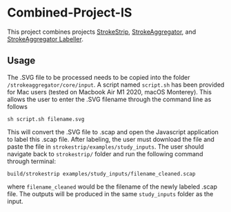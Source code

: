 # Combined-Project-IS
 
This project combines projects [StrokeStrip](https://github.com/davepagurek/StrokeStrip), [StrokeAggregator](https://www.cs.ubc.ca/labs/imager/tr/2018/StrokeAggregator/), and [StrokeAggregator Labeller](https://github.com/davepagurek/StrokeAggregatorLabeller).

## Usage
The .SVG file to be processed needs to be copied into the folder `/strokeaggregator/core/input`. A script named `script.sh` has been provided for Mac users (tested on Macbook Air M1 2020, macOS Monterey). This allows the user to enter the .SVG filename through the command line as follows
```
sh script.sh filename.svg
```

This will convert the .SVG file to .scap and open the Javascript application to label this .scap file. After labeling, the user must download the file and paste the file in `strokestrip/examples/study_inputs`. The user should navigate back to `strokestrip/` folder and run the following command through terminal:
```
build/strokestrip examples/study_inputs/filename_cleaned.scap
```
where `filename_cleaned` would be the filename of the newly labeled .scap file. The outputs will be produced in the same `study_inputs` folder as the input.
